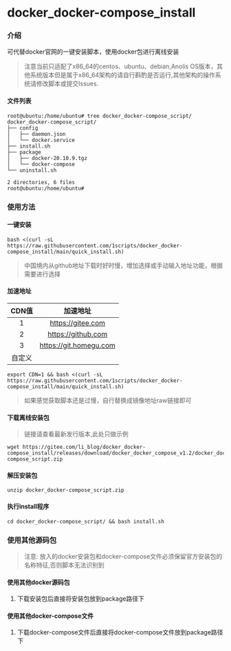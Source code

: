 # docker_docker-compose_install

### 介绍

可代替docker官网的一键安装脚本，使用docker包进行离线安装
> 注意当前只适配了x86_64的centos、ubuntu、debian,Anolis OS版本，其他系统版本但是属于x86_64架构的请自行斟酌是否运行,其他架构的操作系统请修改脚本或提交Issues.

#### 文件列表

```text
root@ubuntu:/home/ubuntu# tree docker_docker-compose_script/
docker_docker-compose_script/
├── config
│   ├── daemon.json
│   └── docker.service
├── install.sh
├── package
│   ├── docker-20.10.9.tgz
│   └── docker-compose
└── uninstall.sh

2 directories, 6 files
root@ubuntu:/home/ubuntu#
```

### 使用方法

#### 一键安装

```shell
bash <(curl -sL https://raw.githubusercontent.com/1scripts/docker_docker-compose_install/main/quick_install.sh)
```

> 中国境内从github地址下载时好时慢，增加选择或手动输入地址功能，根据需要进行选择
#### 加速地址
| CDN值| 加速地址|
|:----:|:-----------------:|
|  1   | https://gitee.com |
|  2   | https://github.com |
|  3   | https://git.homegu.com | 
| 自定义|

```shell
export CDN=1 && bash <(curl -sL https://raw.githubusercontent.com/1scripts/docker_docker-compose_install/main/quick_install.sh)
```
> 如果感觉获取脚本还是过慢，自行替换成镜像地址raw链接即可


#### 下载离线安装包

> 链接请查看最新发行版本,此处只做示例

```shell
wget https://gitee.com/li_blog/docker_docker-compose_install/releases/download/docker_docker_compose_v1.2/docker_docker-compose_script.zip
```

#### 解压安装包

```shell
unzip docker_docker-compose_script.zip
```

#### 执行install程序

```shell
cd docker_docker-compose_script/ && bash install.sh
```

### 使用其他源码包

> 注意: 放入的docker安装包和docker-compose文件必须保留官方安装包的名称特征,否则脚本无法识别到

#### 使用其他docker源码包

1. 下载安装包后直接将安装包放到package路径下

#### 使用其他docker-compose文件

1. 下载docker-compose文件后直接将docker-compose文件放到package路径下